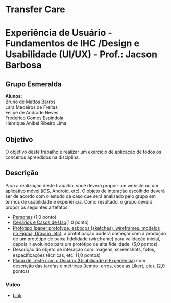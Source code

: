 # Transfer Care

# Experiência de Usuário - Fundamentos de IHC /Design e Usabilidade (UI/UX) - Prof.: Jacson Barbosa
## Grupo Esmeralda
**Alunos:** <br/>
Bruno de Mattos Barros <br/>
Lara Medeiros de Freitas <br/>
Felipe de Andrade Neves <br/>
Frederico Gomes Espindola <br/>
Henrique Anibel Ribeiro Lima <br/>

## Objetivo
O objetivo deste trabalho é realizar um exercício de aplicação de todos os conceitos aprendidos na disciplina.

## Descrição
Para a realização deste trabalho, você deverá propor: um website ou um aplicativo móvel (iOS, Android, etc). O objeto de interação escolhido deverá ser de acordo com o estudo de caso que será analisado pelo grupo em termos de usabilidade e experiência. Como resultado, o grupo deverá propor os seguintes artefatos:

- [Personas](https://github.com/Equipe4-Esmeralda/transfer_care/blob/main/Personas.md) (1,0 ponto)
- [Cenários e Casos de Uso](https://github.com/Equipe4-Esmeralda/transfer_care/blob/main/Casos%20de%20Uso.md)(1,0 ponto)
- [Protótipo (paper prototype, esboços (sketches), wireframes, modelos no Figma, Draw.io, etc)](https://www.figma.com/proto/iLAaL7J34Yqzx4FQtpZKIK/App?t=Ifws8mBmtMnbIGJx-1): a prototipação poderá começar com a produção de um protótipo de baixa fidelidade (wireframe) para validação inicial, depois ir evoluindo para um protótipo de alta fidelidade. (5,0 pontos).
- Descrição do objeto de interação com imagens, screenshots, fotos, especificações técnicas, etc. (1,0 pontos)
- [Plano de Teste com o Usuário (Usabilidade e Experiência)](https://github.com/Equipe4-Esmeralda/transfer_care/blob/main/Plano%20de%20Teste.md) com descrição das tarefas e métricas (tempo, erros, escalas Likert, etc). (2,0 pontos)

### Video
- [Link]()
